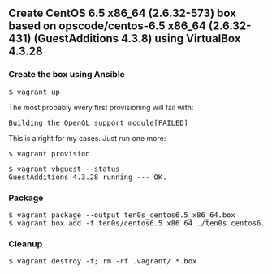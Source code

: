 ## Create CentOS 6.5 x86_64 (2.6.32-573) box based on opscode/centos-6.5 x86_64 (2.6.32-431) (GuestAdditions 4.3.8) using VirtualBox 4.3.28

### Create the box using Ansible

<pre>
$ vagrant up
</pre>

The most probably every first provisioning will fail with:
<pre>
Building the OpenGL support module[FAILED]
</pre>

This is alright for my cases. Just run one more:
<pre>
$ vagrant provision
</pre>

<pre>
$ vagrant vbguest --status
GuestAdditions 4.3.28 running --- OK.
</pre>

### Package

<pre>
$ vagrant package --output ten0s_centos6.5_x86_64.box
$ vagrant box add -f ten0s/centos6.5_x86_64 ./ten0s_centos6.5_x86_64.box
</pre>

### Cleanup

<pre>
$ vagrant destroy -f; rm -rf .vagrant/ *.box
</pre>
